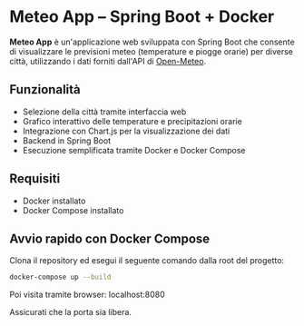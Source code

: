 # Meteo App – Spring Boot + Docker

**Meteo App** è un'applicazione web sviluppata con Spring Boot che consente di visualizzare le previsioni meteo (temperature e piogge orarie) per diverse città, utilizzando i dati forniti dall'API di [Open-Meteo](https://open-meteo.com/).

## Funzionalità

- Selezione della città tramite interfaccia web
- Grafico interattivo delle temperature e precipitazioni orarie
- Integrazione con Chart.js per la visualizzazione dei dati
- Backend in Spring Boot
- Esecuzione semplificata tramite Docker e Docker Compose

## Requisiti

- Docker installato
- Docker Compose installato

## Avvio rapido con Docker Compose

Clona il repository ed esegui il seguente comando dalla root del progetto:

```bash
docker-compose up --build
```

Poi visita tramite browser: localhost:8080

Assicurati che la porta sia libera.
